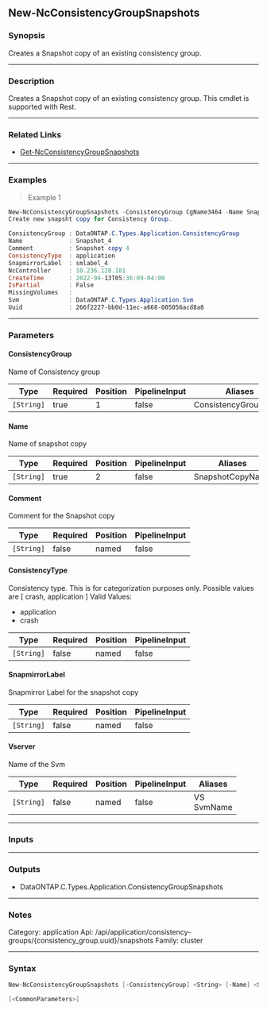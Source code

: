 New-NcConsistencyGroupSnapshots
-------------------------------

### Synopsis
Creates a Snapshot copy of an existing consistency group.

---

### Description

Creates a Snapshot copy of an existing consistency group. This cmdlet is supported with Rest.

---

### Related Links
* [Get-NcConsistencyGroupSnapshots](Get-NcConsistencyGroupSnapshots)

---

### Examples
> Example 1

```PowerShell
New-NcConsistencyGroupSnapshots -ConsistencyGroup CgName3464 -Name Snapshot_4 -Comment "Snapshot copy 4" -ConsistencyType application -SnapmirrorLabel smlabel_4 -Vserver vs1
Create new snapsht copy for Consistency Group.

ConsistencyGroup : DataONTAP.C.Types.Application.ConsistencyGroup
Name             : Snapshot_4
Comment          : Snapshot copy 4
ConsistencyType  : application
SnapmirrorLabel  : smlabel_4
NcController     : 10.236.128.181
CreateTime       : 2022-04-13T05:36:09-04:00
IsPartial        : False
MissingVolumes   :
Svm              : DataONTAP.C.Types.Application.Svm
Uuid             : 266f2227-bb0d-11ec-a668-005056acd8a8

```

---

### Parameters
#### **ConsistencyGroup**
Name of Consistency group

|Type      |Required|Position|PipelineInput|Aliases             |
|----------|--------|--------|-------------|--------------------|
|`[String]`|true    |1       |false        |ConsistencyGroupName|

#### **Name**
Name of snapshot copy

|Type      |Required|Position|PipelineInput|Aliases         |
|----------|--------|--------|-------------|----------------|
|`[String]`|true    |2       |false        |SnapshotCopyName|

#### **Comment**
Comment for the Snapshot copy

|Type      |Required|Position|PipelineInput|
|----------|--------|--------|-------------|
|`[String]`|false   |named   |false        |

#### **ConsistencyType**
Consistency type. This is for categorization purposes only. Possible values are [ crash, application ]
Valid Values:

* application
* crash

|Type      |Required|Position|PipelineInput|
|----------|--------|--------|-------------|
|`[String]`|false   |named   |false        |

#### **SnapmirrorLabel**
Snapmirror Label for the snapshot copy

|Type      |Required|Position|PipelineInput|
|----------|--------|--------|-------------|
|`[String]`|false   |named   |false        |

#### **Vserver**
Name of the Svm

|Type      |Required|Position|PipelineInput|Aliases       |
|----------|--------|--------|-------------|--------------|
|`[String]`|false   |named   |false        |VS<br/>SvmName|

---

### Inputs

---

### Outputs
* DataONTAP.C.Types.Application.ConsistencyGroupSnapshots

---

### Notes
Category: application
Api: /api/application/consistency-groups/{consistency_group.uuid}/snapshots
Family: cluster

---

### Syntax
```PowerShell
New-NcConsistencyGroupSnapshots [-ConsistencyGroup] <String> [-Name] <String> [-Comment <String>] [-ConsistencyType <String>] [-SnapmirrorLabel <String>] [-Vserver <String>] 
```
```PowerShell
[<CommonParameters>]
```
